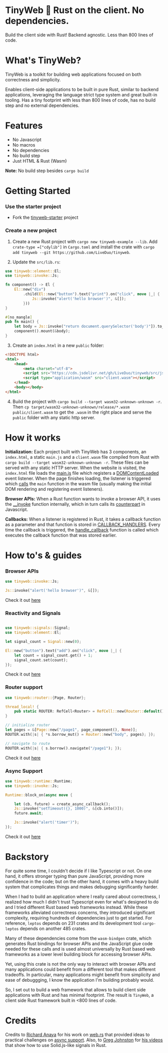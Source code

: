 # TinyWeb 🌱 Rust on the client. No dependencies.

Build the client side with Rust! Backend agnostic. Less than 800 lines of code.

# What's TinyWeb?

TinyWeb is a toolkit for building web applications focused on both correctness and simplicity.

Enables client-side applications to be built in pure Rust, similar to backend applications, leveraging the language strict type system and great built-in tooling. Has a tiny footprint with less than 800 lines of code, has no build step and no external dependencies.

# Features

- No Javascript
- No macros
- No dependencies
- No build step
- Just HTML & Rust (Wasm)

**Note:** No build step besides `cargo build`

# Getting Started

### Use the starter project

- Fork the [tinyweb-starter](https://github.com/LiveDuo/tinyweb-starter) project

### Create a new project

1. Create a new Rust project with `cargo new tinyweb-example --lib`. Add `crate-type =["cdylib"]` in `Cargo.toml` and install the crate with `cargo add tinyweb --git https://github.com/LiveDuo/tinyweb`.

2. Update the `src/lib.rs`:
```rs
use tinyweb::element::El;
use tinyweb::invoke::Js;

fn component() -> El {
    El::new("div")
        .child(El::new("button").text("print").on("click", move |_| {
            Js::invoke("alert('hello browser')", &[]);
        }))
}

#[no_mangle]
pub fn main() {
    let body = Js::invoke("return document.querySelector('body')"]).to_ref().unwrap();
    component().mount(&body);
}
```

3. Create an `index.html` in a new `public` folder:
```html
<!DOCTYPE html>
<html>
    <head>
        <meta charset="utf-8">
        <script src="https://cdn.jsdelivr.net/gh/LiveDuo/tinyweb/src/js/main.js"></script>
        <script type="application/wasm" src="client.wasm"></script>
    </head>
    <body></body>
</html>
```



4. Build the project with `cargo build --target wasm32-unknown-unknown -r`. Then `cp target/wasm32-unknown-unknown/release/*.wasm public/client.wasm` to get the `.wasm` in the right place and serve the `public` folder with any static http server.



# How it works

**Initialization:** Each project built with TinyWeb has 3 components, an `index.html`, a static `main.js` and a `client.wasm` file compiled from Rust with `cargo build --target wasm32-unknown-unknown -r`. These files can be served with any static HTTP server. When the website is visited, the `index.html` file loads the [main.js](https://github.com/LiveDuo/tinyweb/blob/feature/readme/src/js/main.js) file which registers a [DOMContentLoaded](https://github.com/LiveDuo/tinyweb/blob/feature/readme/src/js/main.js) event listener. When the page finishes loading, the listener is triggered which [calls](https://github.com/LiveDuo/tinyweb/blob/feature/readme/src/js/main.js) the `main` function in the wasm file (usually making the initial DOM rendering and registering event listeners).

**Browser APIs:** When a Rust function wants to invoke a browser API, it uses the [__invoke](https://github.com/LiveDuo/tinyweb/blob/feature/readme/src/rust/src/invoke.rs) function internally, which in turn calls its [counterpart](https://github.com/LiveDuo/tinyweb/blob/feature/readme/src/js/main.js) in Javascript.

**Callbacks:** When a listener is registered in Rust, it takes a callback function as a parameter and that function is stored in [CALLBACK_HANDLERS](https://github.com/LiveDuo/tinyweb/blob/feature/readme/src/rust/src/callbacks.rs). Every time the callback is triggered, the [handle_callback](https://github.com/LiveDuo/tinyweb/blob/feature/readme/src/rust/src/handlers.rs) function is called which executes the callback function that was stored earlier.

# How to's & guides

### Browser APIs

```rs
use tinyweb::invoke::Js;

Js::invoke("alert('hello browser')", &[]);
```

Check it out [here](https://github.com/LiveDuo/tinyweb/blob/feature/readme/examples/features/src/lib.rs)

### Reactivity and Signals

```rs

use tinyweb::signals::Signal;
use tinyweb::element::El;

let signal_count = Signal::new(0);

El::new("button").text("add").on("click", move |_| {
    let count = signal_count.get() + 1;
    signal_count.set(count);
});
```

Check it out [here](https://github.com/LiveDuo/tinyweb/blob/feature/readme/examples/features/src/lib.rs)

### Router support

```rs
use tinyweb::router::{Page, Router};

thread_local! {
    pub static ROUTER: RefCell<Router> = RefCell::new(Router::default());
}

// initialize router
let pages = &[Page::new("/page1", page_component(), None)];
ROUTER.with(|s| { *s.borrow_mut() = Router::new("body", pages); });

// navigate to route
ROUTER.with(|s| { s.borrow().navigate("/page1"); });
```

Check it out [here](https://github.com/LiveDuo/tinyweb/blob/feature/readme/examples/features/src/lib.rs)

### Async Support

```rs
use tinyweb::runtime::Runtime;
use tinyweb::invoke::Js;

Runtime::block_on(async move {

    let (cb, future) = create_async_callback();
    Js::invoke("setTimeout({}, 1000)", &[cb.into()]);
    future.await;

    Js::invoke("alert('timer')");
});
```

Check it out [here](https://github.com/LiveDuo/tinyweb/blob/feature/readme/examples/features/src/lib.rs)

# Backstory

For quite some time, I couldn't decide if I like Typescript or not. On one hand, it offers stronger typing than pure JavaScript, providing more confidence in the code; but on the other hand, it comes with a heavy build system that complicates things and makes debugging significantly harder.

When I had to build an application where I really cared about correctness, I realized how much I didn't trust Typescript even for what's designed to do and I tried different Rust based web frameworks instead. While these frameworks alleviated correctness concerns, they introduced significant complexity, requiring hundreds of dependencies just to get started. For reference, `leptos` depends on 231 crates and its development tool `cargo-leptos` depends on another 485 crates.

Many of these dependencies come from the `wasm-bindgen` crate, which generates Rust bindings for browser APIs and the JavaScript glue code needed for these calls and is used almost universally by Rust based web frameworks as a lower level building block for accessing browser APIs.

Yet, using this crate is not the only way to interact with browser APIs and many applications could benefit from a different tool that makes different tradeoffs. In particular, many applications might benefit from simplicity and ease of debuggging, I know the application I'm building probably would.

So, I set out to build a web framework that allows to build client side applications with Rust and has minimal footprint. The result is `TinyWeb`, a client side Rust framework built in <800 lines of code.

# Credits

Credits to [Richard Anaya](https://github.com/richardanaya) for his work on [web.rs](https://github.com/richardanaya/web.rs) that provided ideas to practical challenges on [async support](https://github.com/richardanaya/web.rs/blob/master/crates/web/src/executor.rs). Also, to [Greg Johnston](https://github.com/gbj) for [his videos](https://www.youtube.com/@gbjxc/videos) that show how to use Solid.js-like signals in Rust.
